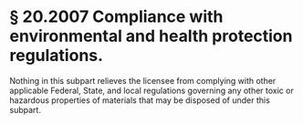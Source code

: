 # § 20.2007   Compliance with environmental and health protection regulations.

Nothing in this subpart relieves the licensee from complying with other applicable Federal, State, and local regulations governing any other toxic or hazardous properties of materials that may be disposed of under this subpart.





